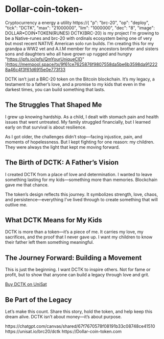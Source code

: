 # Dollar-coin-token-
Cryptocurrency a energy a utility
https://{
  "p": "brc-20",
  "op": "deploy",
  "tick": "DCTK",
  "max": "21000000",
  "lim": "1000000",
  "dec": "8",
  "image": DOLLAR•COIN•TOKEN(RUNES) DCTK(BRC-20) is my project I'm growing to be a Native-runes and brc-20 with ordinals ecosystem being one of very but most recent NATIVE American solo run builds. I'm creating this for my grandpa a WW2 vet and A.I.M member for my ancestors brother and sisters sons and daughters who all have grown up rugged and hungry "https://ipfs.io/ipfs/QmYourUniqueCID"
}https://mempool.space/tx/9f61ce7625876f9807558da5be6b3598da912228a46c4f3f61d6915e0e773f33
<p>DCTK isn’t just a BRC-20 token on the Bitcoin blockchain. It’s my legacy, a testament to a father’s love, and a promise to my kids that even in the darkest times, you can build something that lasts.</p>

<h2>The Struggles That Shaped Me</h2>
<p>I grew up knowing hardship. As a child, I dealt with stomach pain and health issues that went untreated. My family struggled financially, but I learned early on that survival is about resilience.</p>

<p>As I got older, the challenges didn’t stop—facing injustice, pain, and moments of hopelessness. But I kept fighting for one reason: my children. They were always the light that kept me moving forward.</p>

<h2>The Birth of DCTK: A Father’s Vision</h2>
<p>I created DCTK from a place of love and determination. I wanted to leave something lasting for my kids—something more than memories. Blockchain gave me that chance.</p>

<p>The token’s design reflects this journey. It symbolizes strength, love, chaos, and persistence—everything I’ve lived through to create something that will outlive me.</p>

<h2>What DCTK Means for My Kids</h2>
<p>DCTK is more than a token—it’s a piece of me. It carries my love, my sacrifices, and the proof that I never gave up. I want my children to know their father left them something meaningful.</p>

<h2>The Journey Forward: Building a Movement</h2>
<p>This is just the beginning. I want DCTK to inspire others. Not for fame or profit, but to show that anyone can build a legacy through love and grit.</p>

<div class="cta">
  <a href="https://unisat.io/brc20/dctk" target="_blank">Buy DCTK on UniSat</a>
</div>

<h2>Be Part of the Legacy</h2>
<p>Let’s make this count. Share this story, hold the token, and help keep this dream alive. DCTK isn’t about money—it’s about purpose.</p>https://chatgpt.com/canvas/shared/67f7670578f08191b33c08748ce41510
https://unisat.io/brc20/dctk
https://Dollar-coin-token.com
